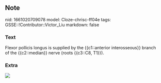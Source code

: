 ## Note
nid: 1661020709078
model: Cloze-chrisc-ff04e
tags: GSSE::!Contributor::Victor_Liu
markdown: false

### Text
Flexor pollicis longus is supplied by the {{c1::anterior interosseous}} branch of the {{c2::median}} nerve (roots {{c3::C8, T1}}).

### Extra
<img src="paste-674aed360e588cc1491fd83d91a31209e79c3ca5.jpg">
